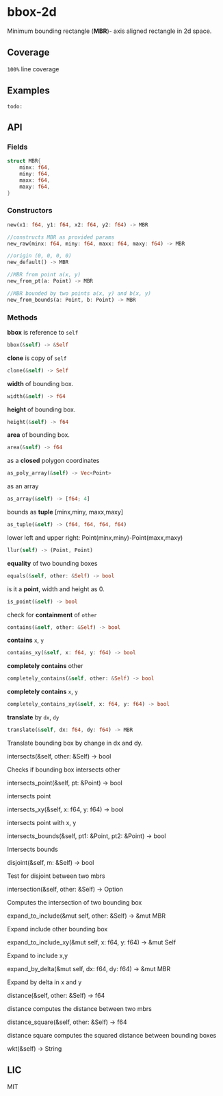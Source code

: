 # bbox-2d
Minimum bounding rectangle (**MBR**)- axis aligned rectangle in 2d space.

## Coverage
`100%` line coverage

## Examples 
`todo:`

## API
### Fields
```rust
struct MBR{
    minx: f64,
    miny: f64,
    maxx: f64,
    maxy: f64,
}
```
### Constructors 
```rust 
new(x1: f64, y1: f64, x2: f64, y2: f64) -> MBR
```
```rust
//constructs MBR as provided params  
new_raw(minx: f64, miny: f64, maxx: f64, maxy: f64) -> MBR
```
```rust
//origin (0, 0, 0, 0)
new_default() -> MBR
```

```rust
//MBR from point a(x, y)
new_from_pt(a: Point) -> MBR
```

```rust
//MBR bounded by two points a(x, y) and b(x, y)
new_from_bounds(a: Point, b: Point) -> MBR
```

### Methods
**bbox** is reference to `self`
```rust
bbox(&self) -> &Self
```
**clone** is copy of `self`
```rust
clone(&self) -> Self
```
**width** of bounding box.
```rust
width(&self) -> f64

```
**height** of bounding box.
```rust
height(&self) -> f64
```

**area** of bounding box.
```rust
area(&self) -> f64
```

as a **closed** polygon coordinates
```rust
as_poly_array(&self) -> Vec<Point>
```
as an array 
```rust
as_array(&self) -> [f64; 4]
```
bounds as **tuple** [minx,miny, maxx,maxy]
```rust
as_tuple(&self) -> (f64, f64, f64, f64)
```

lower left and upper right: Point(minx,miny)-Point(maxx,maxy)


```rust
llur(self) -> (Point, Point)
```

**equality** of two bounding boxes
```rust
equals(&self, other: &Self) -> bool
```

is it a **point**, width and height as 0.
```rust
is_point(&self) -> bool
```

check for **containment** of `other`
```rust
contains(&self, other: &Self) -> bool
```

**contains** `x`, `y`
```rust
contains_xy(&self, x: f64, y: f64) -> bool
```

**completely contains** other 
```rust
completely_contains(&self, other: &Self) -> bool
```

**completely contains** `x`, `y` 
```rust
completely_contains_xy(&self, x: f64, y: f64) -> bool
```

**translate** by `dx`, `dy`
```rust
translate(&self, dx: f64, dy: f64) -> MBR
```

Translate bounding box by change in dx and dy.

intersects(&self, other: &Self) -> bool

Checks if bounding box intersects other

intersects_point(&self, pt: &Point) -> bool

intersects point

intersects_xy(&self, x: f64, y: f64) -> bool

intersects point with x, y

intersects_bounds(&self, pt1: &Point, pt2: &Point) -> bool

Intersects bounds

disjoint(&self, m: &Self) -> bool

Test for disjoint between two mbrs

intersection(&self, other: &Self) -> Option<MBR>

Computes the intersection of two bounding box

expand_to_include(&mut self, other: &Self) -> &mut MBR

Expand include other bounding box

expand_to_include_xy(&mut self, x: f64, y: f64) -> &mut Self

Expand to include x,y

expand_by_delta(&mut self, dx: f64, dy: f64) -> &mut MBR

Expand by delta in x and y

distance(&self, other: &Self) -> f64

distance computes the distance between two mbrs

distance_square(&self, other: &Self) -> f64

distance square computes the squared distance between bounding boxes

wkt(&self) -> String


## LIC 
 MIT
